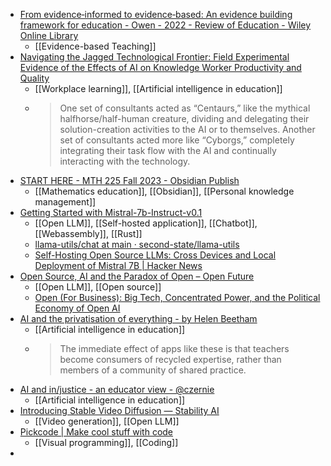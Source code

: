 - [From evidence‐informed to evidence‐based: An evidence building framework for education - Owen - 2022 - Review of Education - Wiley Online Library](https://bera-journals.onlinelibrary.wiley.com/doi/full/10.1002/rev3.3342)
	- [[Evidence-based Teaching]]
- [Navigating the Jagged Technological Frontier: Field Experimental Evidence of the Effects of AI on Knowledge Worker Productivity and Quality](https://papers.ssrn.com/sol3/papers.cfm?abstract_id=4573321)
	- [[Workplace learning]], [[Artificial intelligence in education]]
	- >One set of consultants acted as “Centaurs,” like the mythical halfhorse/half-human creature, dividing and delegating their solution-creation activities to the AI or to themselves. Another set of consultants acted more like “Cyborgs,” completely integrating their task flow with the AI and continually interacting with the technology.
- [START HERE - MTH 225 Fall 2023 - Obsidian Publish](https://publish.obsidian.md/mth225/START+HERE)
	- [[Mathematics education]], [[Obsidian]], [[Personal knowledge management]]
- [Getting Started with Mistral-7b-Instruct-v0.1](https://www.secondstate.io/articles/mistral-7b-instruct-v0.1/)
	- [[Open LLM]], [[Self-hosted application]], [[Chatbot]], [[Webassembly]], [[Rust]]
	- [llama-utils/chat at main · second-state/llama-utils](https://github.com/second-state/llama-utils/tree/main/chat)
	- [Self-Hosting Open Source LLMs: Cross Devices and Local Deployment of Mistral 7B | Hacker News](https://news.ycombinator.com/item?id=38358032)
- [Open Source, AI and the Paradox of Open – Open Future](https://openfuture.eu/blog/open-source-ai-and-the-paradox-of-open/)
	- [[Open LLM]], [[Open source]]
	- [Open (For Business): Big Tech, Concentrated Power, and the Political Economy of Open AI](https://papers.ssrn.com/sol3/papers.cfm?abstract_id=4543807)
- [AI and the privatisation of everything - by Helen Beetham](https://helenbeetham.substack.com/p/ai-and-the-privatisation-of-everything?publication_id=1342609&post_id=138579622&isFreemail=true&r=hct2)
	- [[Artificial intelligence in education]]
	- >The immediate effect of apps like these is that teachers become consumers of recycled expertise, rather than members of a community of shared practice.
- [AI and in/justice - an educator view - @czernie](https://czernie.weebly.com/blog/ai-and-injustice-an-educator-view)
	- [[Artificial intelligence in education]]
- [Introducing Stable Video Diffusion — Stability AI](https://stability.ai/news/stable-video-diffusion-open-ai-video-model)
	- [[Video generation]], [[Open LLM]]
- [Pickcode | Make cool stuff with code](https://pickcode.io/)
	- [[Visual programming]], [[Coding]]
-